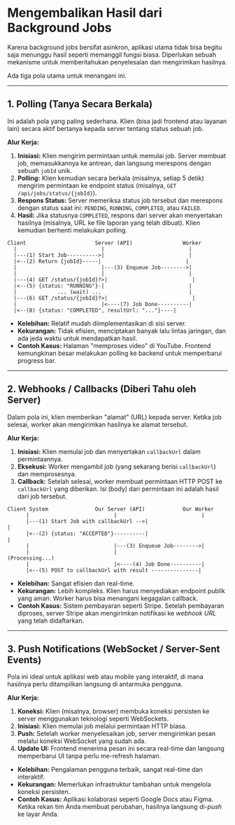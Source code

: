 # Mengembalikan Hasil dari Background Jobs

Karena background jobs bersifat asinkron, aplikasi utama tidak bisa begitu saja menunggu hasil seperti memanggil fungsi biasa. Diperlukan sebuah mekanisme untuk memberitahukan penyelesaian dan mengirimkan hasilnya.

Ada tiga pola utama untuk menangani ini.

---

## 1. Polling (Tanya Secara Berkala)

Ini adalah pola yang paling sederhana. Klien (bisa jadi frontend atau layanan lain) secara aktif bertanya kepada server tentang status sebuah job.

**Alur Kerja:**

1.  **Inisiasi:** Klien mengirim permintaan untuk memulai job. Server membuat job, memasukkannya ke antrean, dan langsung merespons dengan sebuah `jobId` unik.
2.  **Polling:** Klien kemudian secara berkala (misalnya, setiap 5 detik) mengirim permintaan ke endpoint status (misalnya, `GET /api/jobs/status/{jobId}`).
3.  **Respons Status:** Server memeriksa status job tersebut dan merespons dengan status saat ini: `PENDING`, `RUNNING`, `COMPLETED`, atau `FAILED`.
4.  **Hasil:** Jika statusnya `COMPLETED`, respons dari server akan menyertakan hasilnya (misalnya, URL ke file laporan yang telah dibuat). Klien kemudian berhenti melakukan polling.

```
Client                      Server (API)                Worker
  |                           |                           |
  |---(1) Start Job---------->|                           |
  |<--(2) Return {jobId}-----|                           |
  |                           |---(3) Enqueue Job-------->|
  |                           |                           |
  |---(4) GET /status/{jobId}?>|                           |
  |<--(5) {status: "RUNNING"}-|                           |
  |             ... (wait) ...                            |
  |---(6) GET /status/{jobId}?>|                           |
  |                           |<----(7) Job Done----------|
  |<--(8) {status: "COMPLETED", resultUrl: "..."}----|
```

*   **Kelebihan:** Relatif mudah diimplementasikan di sisi server.
*   **Kekurangan:** Tidak efisien, menciptakan banyak lalu lintas jaringan, dan ada jeda waktu untuk mendapatkan hasil.
*   **Contoh Kasus:** Halaman "memproses video" di YouTube. Frontend kemungkinan besar melakukan polling ke backend untuk memperbarui progress bar.

---

## 2. Webhooks / Callbacks (Diberi Tahu oleh Server)

Dalam pola ini, klien memberikan "alamat" (URL) kepada server. Ketika job selesai, worker akan mengirimkan hasilnya ke alamat tersebut.

**Alur Kerja:**

1.  **Inisiasi:** Klien memulai job dan menyertakan `callbackUrl` dalam permintaannya.
2.  **Eksekusi:** Worker mengambil job (yang sekarang berisi `callbackUrl`) dan memprosesnya.
3.  **Callback:** Setelah selesai, worker membuat permintaan HTTP POST ke `callbackUrl` yang diberikan. Isi (body) dari permintaan ini adalah hasil dari job tersebut.

```
Client System               Our Server (API)            Our Worker
      |                           |                           |
      |---(1) Start Job with callbackUrl -->|                           |
      |<--(2) {status: "ACCEPTED"}----------|                           |
      |                           |---(3) Enqueue Job-------->|
      |                           |                       (Processing...)
      |                           |<----(4) Job Done----------|
      |<--(5) POST to callbackUrl with result ---------------|
```

*   **Kelebihan:** Sangat efisien dan real-time.
*   **Kekurangan:** Lebih kompleks. Klien harus menyediakan endpoint publik yang aman. Worker harus bisa menangani kegagalan callback.
*   **Contoh Kasus:** Sistem pembayaran seperti Stripe. Setelah pembayaran diproses, server Stripe akan mengirimkan notifikasi ke *webhook URL* yang telah didaftarkan.

---

## 3. Push Notifications (WebSocket / Server-Sent Events)

Pola ini ideal untuk aplikasi web atau mobile yang interaktif, di mana hasilnya perlu ditampilkan langsung di antarmuka pengguna.

**Alur Kerja:**

1.  **Koneksi:** Klien (misalnya, browser) membuka koneksi persisten ke server menggunakan teknologi seperti WebSockets.
2.  **Inisiasi:** Klien memulai job melalui permintaan HTTP biasa.
3.  **Push:** Setelah worker menyelesaikan job, server mengirimkan pesan melalui koneksi WebSocket yang sudah ada.
4.  **Update UI:** Frontend menerima pesan ini secara real-time dan langsung memperbarui UI tanpa perlu me-refresh halaman.

*   **Kelebihan:** Pengalaman pengguna terbaik, sangat real-time dan interaktif.
*   **Kekurangan:** Memerlukan infrastruktur tambahan untuk mengelola koneksi persisten.
*   **Contoh Kasus:** Aplikasi kolaborasi seperti Google Docs atau Figma. Ketika rekan tim Anda membuat perubahan, hasilnya langsung di-*push* ke layar Anda.
